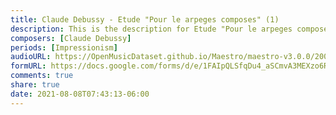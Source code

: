 ```yaml
---
title: Claude Debussy - Etude "Pour le arpeges composes" (1)
description: This is the description for Etude "Pour le arpeges composes" by Claude Debussy
composers: [Claude Debussy]
periods: [Impressionism]
audioURL: https://OpenMusicDataset.github.io/Maestro/maestro-v3.0.0/2009/MIDI-Unprocessed_11_R1_2009_01-05_ORIG_MID--AUDIO_11_R1_2009_11_R1_2009_02_WAV.midi
formURL: https://docs.google.com/forms/d/e/1FAIpQLSfqDu4_aSCmvA3MEXzo6R5l2Yd5dJZJwSdt6aQnzl86KEU6rg/viewform
comments: true
share: true
date: 2021-08-08T07:43:13-06:00
---
```


